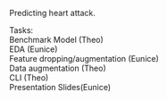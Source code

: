 Predicting heart attack.

Tasks:  
Benchmark Model (Theo)  
EDA (Eunice)  
Feature dropping/augmentation (Eunice)  
Data augmentation (Theo)  
CLI (Theo)  
Presentation Slides(Eunice)  
